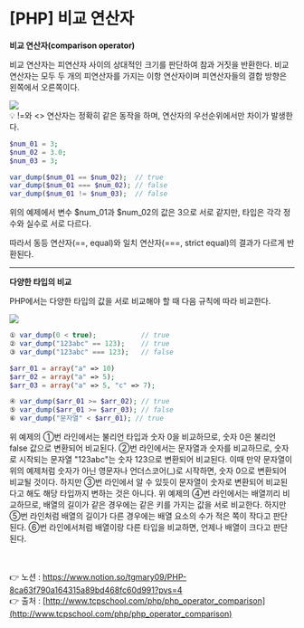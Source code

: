 # [PHP] 비교 연산자

**비교 연산자(comparison operator)**

비교 연산자는 피연산자 사이의 상대적인 크기를 판단하여 참과 거짓을 반환한다. 
비교 연산자는 모두 두 개의 피연산자를 가지는 이항 연산자이며 피연산자들의 결합 방향은 
왼쪽에서 오른쪽이다.

<img src="https://s3.us-west-2.amazonaws.com/secure.notion-static.com/5139bd2e-5e65-47f7-98c8-a84bba1aeeba/Untitled.png?X-Amz-Algorithm=AWS4-HMAC-SHA256&X-Amz-Content-Sha256=UNSIGNED-PAYLOAD&X-Amz-Credential=AKIAT73L2G45EIPT3X45%2F20230220%2Fus-west-2%2Fs3%2Faws4_request&X-Amz-Date=20230220T030632Z&X-Amz-Expires=86400&X-Amz-Signature=1c4830ba08d8697de4147c74e56511dd8a717e8c9304da4d0fc210015a8793c7&X-Amz-SignedHeaders=host&response-content-disposition=filename%3D%22Untitled.png%22&x-id=GetObject">

<aside>
💡 !=와 <> 연산자는 정확히 같은 동작을 하며, 연산자의 우선순위에서만 차이가 발생한다.

</aside>

```php
$num_01 = 3;
$num_02 = 3.0;
$num_03 = 3;

var_dump($num_01 == $num_02);  // true
var_dump($num_01 === $num_02); // false
var_dump($num_01 != $num_03);  // false
```

위의 예제에서 변수 $num_01과 $num_02의 값은 3으로 서로 같지만, 
타입은 각각 정수와 실수로 서로 다르다.

따라서 동등 연산자(==, equal)와 일치 연산자(===, strict equal)의 결과가 다르게 반환된다.

---

**다양한 타입의 비교**

PHP에서는 다양한 타입의 값을 서로 비교해야 할 때 다음 규칙에 따라 비교한다.

<img src="https://s3.us-west-2.amazonaws.com/secure.notion-static.com/3766a6bd-0bfe-493d-bf5e-dfc311f164b8/Untitled.png?X-Amz-Algorithm=AWS4-HMAC-SHA256&X-Amz-Content-Sha256=UNSIGNED-PAYLOAD&X-Amz-Credential=AKIAT73L2G45EIPT3X45%2F20230220%2Fus-west-2%2Fs3%2Faws4_request&X-Amz-Date=20230220T030644Z&X-Amz-Expires=86400&X-Amz-Signature=b7bb86477b41ebe3a85ff68022b459b75e4fcf9f5ec3e1891eef8e9ed66dd0b7&X-Amz-SignedHeaders=host&response-content-disposition=filename%3D%22Untitled.png%22&x-id=GetObject">

```php
① var_dump(0 < true);           // true
② var_dump("123abc" == 123);    // true
③ var_dump("123abc" === 123);   // false

$arr_01 = array("a" => 10)
$arr_02 = array("a" => 5);
$arr_03 = array("a" => 5, "c" => 7);

④ var_dump($arr_01 >= $arr_02); // true
⑤ var_dump($arr_01 >= $arr_03); // false
⑥ var_dump("문자열" < $arr_01); // true
```

위 예제의 ①번 라인에서는 불리언 타입과 숫자 0을 비교하므로, 숫자 0은 불리언 false 값으로 
변환되어 비교된다.
②번 라인에서는 문자열과 숫자를 비교하므로, 숫자로 시작되는 문자열 "123abc"는 숫자 123으로 
변환되어 비교된다.
이때 만약 문자열이 위의 예제처럼 숫자가 아닌 영문자나 언더스코어(_)로 시작하면, 숫자 0으로 
변환되어 비교될 것이다.
하지만 ③번 라인에서 알 수 있듯이 문자열이 숫자로 변환되어 비교된다고 해도 해당 타입까지 
변하는 것은 아니다.
위 예제의 ④번 라인에서는 배열끼리 비교하므로, 배열의 길이가 같은 경우에는 같은 키를 가지는 
값을 서로 비교한다.
하지만 ⑤번 라인처럼 배열의 길이가 다른 경우에는 배열 요소의 수가 적은 쪽이 작다고 판단된다.
⑥번 라인에서처럼 배열이랑 다른 타입을 비교하면, 언제나 배열이 크다고 판단된다.

<br><br>
👉 노션 : https://www.notion.so/tgmary09/PHP-8ca63f790a164315a89bd468fc60d991?pvs=4
<br>
 👉 출처 : [http://www.tcpschool.com/php/php_operator_comparison](http://www.tcpschool.com/php/php_operator_comparison)
